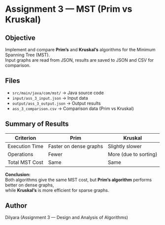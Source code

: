 # Assignment 3 — MST (Prim vs Kruskal)

## Objective
Implement and compare **Prim’s** and **Kruskal’s** algorithms for the Minimum Spanning Tree (MST).  
Input graphs are read from JSON, results are saved to JSON and CSV for comparison.

## Files
- `src/main/java/com/mst/` → Java source code  
- `input/ass_3_input.json` → Input data  
- `output/ass_3_output.json` → Output results  
- `ass_3_comparison.csv` → Comparison data (Prim vs Kruskal)

## Summary of Results
| Criterion | Prim | Kruskal |
|------------|------|----------|
| Execution Time | Faster on dense graphs | Slightly slower |
| Operations | Fewer | More (due to sorting) |
| Total MST Cost | Same | Same |

**Conclusion:**  
Both algorithms give the same MST cost, but **Prim’s algorithm** performs better on dense graphs,  
while **Kruskal’s** is more efficient for sparse graphs.

## Author
Dilyara (Assignment 3 — Design and Analysis of Algorithms)
